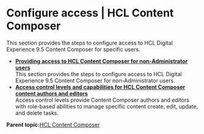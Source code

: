 # Configure access | HCL Content Composer

This section provides the steps to configure access to HCL Digital Experience 9.5 Content Composer for specific users.

-   **[Providing access to HCL Content Composer for non-Administrator users](../content_composer/configuration/providing_access_cc_nonad.md)**  
This section provides the steps to configure access to HCL Digital Experience 9.5 Content Composer for non-Administrator users.
-   **[Access control levels and capabilities for HCL Content Composer content authors and editors](../content_composer/configuration/access_control_levels_author_editor.md)**  
Access control levels provide Content Composer authors and editors with role-based abilities to manage specific content create, edit, update, and delete tasks.

**Parent topic:**[HCL Content Composer](../content_composer/index.md)

